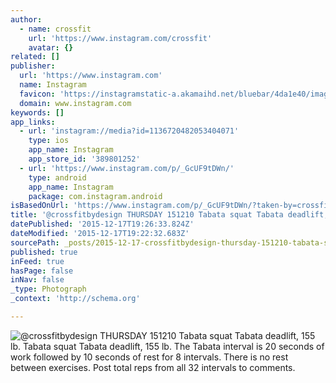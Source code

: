 ```yaml
---
author:
  - name: crossfit
    url: 'https://www.instagram.com/crossfit'
    avatar: {}
related: []
publisher:
  url: 'https://www.instagram.com'
  name: Instagram
  favicon: 'https://instagramstatic-a.akamaihd.net/bluebar/4da1e40/images/ico/favicon.ico'
  domain: www.instagram.com
keywords: []
app_links:
  - url: 'instagram://media?id=1136720482053404071'
    type: ios
    app_name: Instagram
    app_store_id: '389801252'
  - url: 'https://www.instagram.com/p/_GcUF9tDWn/'
    type: android
    app_name: Instagram
    package: com.instagram.android
isBasedOnUrl: 'https://www.instagram.com/p/_GcUF9tDWn/?taken-by=crossfit'
title: '@crossfitbydesign THURSDAY 151210 Tabata squat Tabata deadlift, 155 lb. Tabata squat Tabata deadlift, 155 lb. The Tabata interval is 20 seconds of work followed by 10 seconds of rest for 8 intervals. There is no rest between exercises. Post total reps from all 32 intervals to comments.'
datePublished: '2015-12-17T19:26:33.824Z'
dateModified: '2015-12-17T19:22:32.683Z'
sourcePath: _posts/2015-12-17-crossfitbydesign-thursday-151210-tabata-squat-tabata-deadli.md
published: true
inFeed: true
hasPage: false
inNav: false
_type: Photograph
_context: 'http://schema.org'

---
```

![&commat;crossfitbydesign THURSDAY 151210 Tabata squat Tabata deadlift&comma; 155 lb&period; Tabata squat Tabata deadlift&comma; 155 lb&period; The Tabata interval is 20 seconds of work followed by 10 seconds of rest for 8 intervals&period; There is no rest between exercises&period; Post total reps from all 32 intervals to comments&period;](https://scontent.cdninstagram.com/hphotos-xat1/t51.2885-15/s640x640/sh0.08/e35/12357510_1011820588861145_948234935_n.jpg)